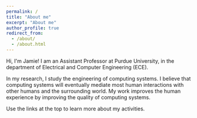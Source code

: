 ```yaml
---
permalink: /
title: "About me"
excerpt: "About me"
author_profile: true
redirect_from: 
  - /about/
  - /about.html
---
```


Hi, I'm Jamie!
I am an Assistant Professor at Purdue University, in the department of Electrical and Computer Engineering (ECE).

In my research, I study the engineering of computing systems.
I believe that computing systems will eventually mediate most human interactions with other humans and the surrounding world.
My work improves the human experience by improving the quality of computing systems. 

Use the links at the top to learn more about my activities.
